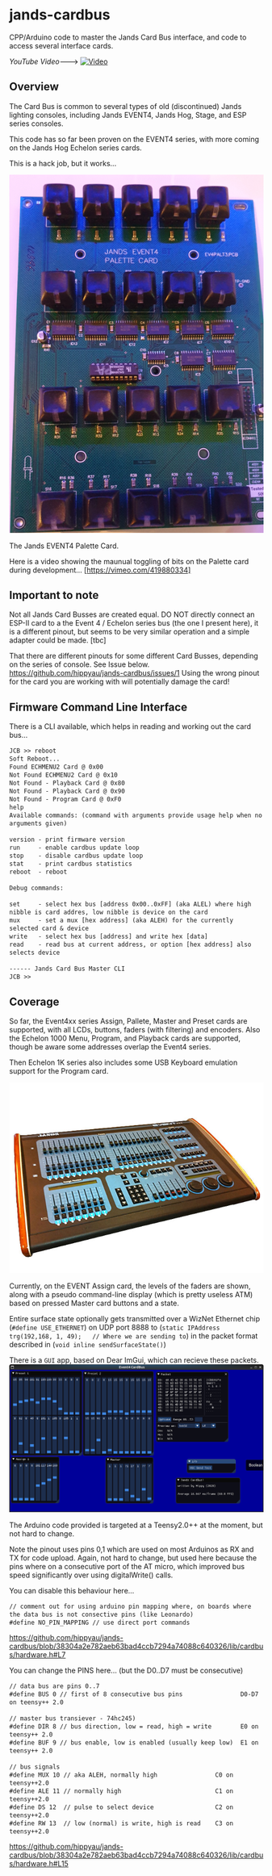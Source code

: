 # jands-cardbus
CPP/Arduino code to master the Jands Card Bus interface, and code to access several interface cards.  

*YouTube Video*---> 
[![Video](https://img.youtube.com/vi/OtjAWHLR7C0/0.jpg)](https://www.youtube.com/watch?v=OtjAWHLR7C0)


## Overview 

The Card Bus is common to several types of old (discontinued) Jands lighting consoles, including Jands EVENT4, Jands Hog, Stage, and ESP series consoles.

This code has so far been proven on the EVENT4 series, with more coming on the Jands Hog Echelon series cards.

This is a hack job, but it works...

![Jands EVENT4 Palette Card](https://github.com/hippyau/jands-cardbus/raw/master/docs/img/408-pallete-card.png)

The Jands EVENT4 Palette Card.


Here is a video showing the maunual toggling of bits on the Palette card during development...  [https://vimeo.com/419880334]


## Important to note 

Not all Jands Card Busses are created equal.  DO NOT directly connect an ESP-II card to a the Event 4 / Echelon series bus (the one I present here), it is a different pinout, but seems to be very similar operation and a simple adapter could be made. [tbc]

That there are different pinouts for some different Card Busses, depending on the series of console.  See Issue below.
https://github.com/hippyau/jands-cardbus/issues/1
Using the wrong pinout for the card you are working with will potentially damage the card!


## Firmware Command Line Interface

There is a CLI available, which helps in reading and working out the card bus...

```
JCB >> reboot
Soft Reboot...
Found ECHMENU2 Card @ 0x00
Not Found ECHMENU2 Card @ 0x10
Not Found - Playback Card @ 0x80
Not Found - Playback Card @ 0x90
Not Found - Program Card @ 0xF0
help
Available commands: (command with arguments provide usage help when no arguments given)

version - print firmware version
run     - enable cardbus update loop
stop    - disable cardbus update loop
stat    - print cardbus statistics
reboot  - reboot

Debug commands:

set     - select hex bus [address 0x00..0xFF] (aka ALEL) where high nibble is card addres, low nibble is device on the card
mux     - set a mux [hex address] (aka ALEH) for the currently selected card & device
write   - select hex bus [address] and write hex [data]
read    - read bus at current address, or option [hex address] also selects device 

------ Jands Card Bus Master CLI
JCB >> 
```

## Coverage

So far, the Event4xx series Assign, Pallete, Master and Preset cards are supported, with all LCDs, buttons, faders (with filtering) and encoders.
Also the Echelon 1000 Menu, Program, and Playback cards are supported, though be aware some addresses overlap the Event4 series.

Then Echelon 1K series also includes some USB Keyboard emulation support for the Program card. 

![Jands EVENT408](https://github.com/hippyau/jands-cardbus/raw/master/docs/img/event408.jpg)

Currently, on the EVENT Assign card, the levels of the faders are shown, along with a pseudo command-line display (which is pretty useless ATM) based on pressed Master card buttons and a state.

Entire surface state optionally gets transmitted over a WizNet Ethernet chip (```#define USE_ETHERNET```) on UDP port 8888 to (```static IPAddress trg(192,168, 1, 49);   // Where we are sending to```) in the packet format described in (```void inline sendSurfaceState()```)

There is a ```GUI``` app, based on Dear ImGui, which can recieve these packets.
![Jands EVENT4 GUI](https://github.com/hippyau/jands-cardbus/raw/master/docs/img/GUI-408.png)

The Arduino code provided is targeted at a Teensy2.0++ at the moment, but not hard to change.

Note the pinout uses pins 0,1 which are used on most Arduinos as RX and TX for code upload.
Again, not hard to change, but used here because the pins where on a consecutive port of the AT micro, which improved bus speed significantly over using digitalWrite() calls.

You can disable this behaviour here...

```
// comment out for using arduino pin mapping where, on boards where the data bus is not consective pins (like Leonardo)
#define NO_PIN_MAPPING // use direct port commands
```
https://github.com/hippyau/jands-cardbus/blob/38304a2e782aeb63bad4ccb7294a74088c640326/lib/cardbus/hardware.h#L7

You can change the PINS here... (but the D0..D7 must be consecutive)

```
// data bus are pins 0..7
#define BUS 0 // first of 8 consecutive bus pins                D0-D7 on teensy++ 2.0

// master bus transiever - 74hc245)
#define DIR 8 // bus direction, low = read, high = write        E0 on teensy++ 2.0
#define BUF 9 // bus enable, low is enabled (usually keep low)  E1 on teensy++ 2.0

// bus signals
#define MUX 10 // aka ALEH, normally high                C0 on teensy++2.0
#define ALE 11 // normally high                          C1 on teensy++2.0
#define DS 12  // pulse to select device                 C2 on teensy++2.0
#define RW 13  // low (normal) is write, high is read    C3 on teensy++2.0

```
https://github.com/hippyau/jands-cardbus/blob/38304a2e782aeb63bad4ccb7294a74088c640326/lib/cardbus/hardware.h#L15










